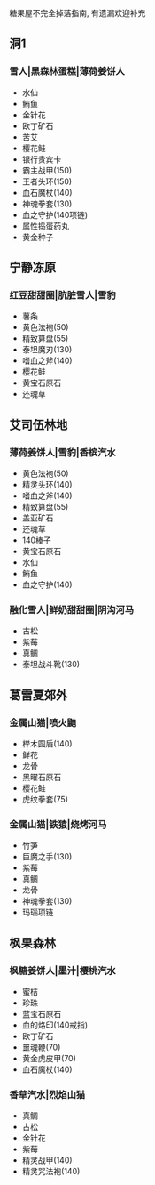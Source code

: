 糖果屋不完全掉落指南, 有遗漏欢迎补充

## 洞1

### 雪人|黑森林蛋糕|薄荷姜饼人

- 水仙
- 鲔鱼
- 金针花
- 欧丁矿石
- 苦艾
- 樱花鲑
- 银行贵宾卡
- 霸主战甲(150)
- 王者头环(150)
- 血石魔杖(140)
- 神魂拳套(130)
- 血之守护(140项链)
- 属性捣蛋药丸
- 黄金种子

## 宁静冻原

### 红豆甜甜圈|肮脏雪人|雪豹

- 薯条
- 黄色法袍(50)
- 精致算盘(55)
- 泰坦魔刃(130)
- 嗜血之斧(140)
- 樱花鲑
- 黄宝石原石
- 还魂草

## 艾司伍林地

### 薄荷姜饼人|雪豹|香槟汽水

- 黄色法袍(50)
- 精灵头环(140)
- 嗜血之斧(140)
- 精致算盘(55)
- 盖亚矿石
- 还魂草
- 140棒子
- 黄宝石原石
- 水仙
- 鲔鱼
- 血之守护(140)

### 融化雪人|鲜奶甜甜圈|阴沟河马

- 古松
- 紫莓
- 真鲷
- 泰坦战斗靴(130)


## 葛雷夏郊外

### 金属山猫|喷火鼬

- 榉木圆盾(140)
- 鲜花
- 龙骨
- 黑曜石原石
- 樱花鲑
- 虎纹拳套(75)

### 金属山猫|铁猿|烧烤河马

- 竹笋
- 巨魔之手(130)
- 紫莓
- 真鲷
- 龙骨
- 神魂拳套(130)
- 玛瑙项链

## 枫果森林

### 枫糖姜饼人|墨汁|樱桃汽水

- 蜜桔
- 珍珠
- 蓝宝石原石
- 血的烙印(140戒指)
- 欧丁矿石
- 噩魂鞭(70)
- 黄金虎皮甲(70)
- 血石魔杖(140)

### 香草汽水|烈焰山猫

- 真鲷
- 古松
- 金针花
- 紫莓
- 精灵战甲(140)
- 精灵咒法袍(140)